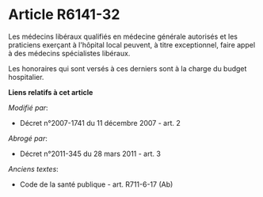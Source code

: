 # Article R6141-32

Les médecins libéraux qualifiés en médecine générale  autorisés et les praticiens exerçant à l'hôpital local peuvent, à titre
exceptionnel, faire appel à des médecins spécialistes libéraux.

Les honoraires qui sont versés à ces derniers sont à la charge du budget hospitalier.

**Liens relatifs à cet article**

_Modifié par_:

  - Décret n°2007-1741 du 11 décembre 2007 - art. 2

_Abrogé par_:

  - Décret n°2011-345 du 28 mars 2011 - art. 3

_Anciens textes_:

  - Code de la santé publique - art. R711-6-17 (Ab)

